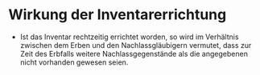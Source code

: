 # Wirkung der Inventarerrichtung

- Ist das Inventar rechtzeitig errichtet worden, so wird im Verhältnis zwischen dem Erben und den Nachlassgläubigern vermutet, dass zur Zeit des Erbfalls weitere Nachlassgegenstände als die angegebenen nicht vorhanden gewesen seien.

